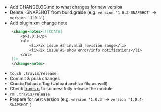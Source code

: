 * Add CHANGELOG.md to what changes for new version
* Delete -SNAPSHOT from build.gralde (e.g. `version '1.0.3-SNAPSHOT'` -> `version '1.0.3'`)
* Add plugin.xml change note
```xml
    <change-notes><![CDATA[
        <p>1.0.1</p>
        <ul>
            <li>Fix issue #2 invalid revision range</li>
            <li>Fix issue #5 show error/info notifications</li>
        </ul>
    ]]>
    </change-notes>
```
* `touch .travis/release`
* Commit & push changes
* Create Release Tag (Upload archive file as well)
* Check [travis ci](https://travis-ci.org/shiraji/find-pull-request) to successfully release the module
* `rm .travis/release`
* Prepare for next version (e.g. `version '1.0.3'` -> `version '1.0.4-SNAPSHOT'`)

